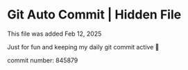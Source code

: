 # Git Auto Commit | Hidden File

This file was added Feb 12, 2025

Just for fun and keeping my daily git commit active 🤪

commit number: 845879
